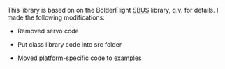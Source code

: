 This library is based on on the BolderFlight [SBUS](https://github.com/bolderflight/SBUS)
library, q.v. for details.  I made the following modifications:

* Removed servo code

* Put class library code into src folder

* Moved platform-specific code to [examples](https://github.com/simondlevy/SBUSRX/tree/master/examples)
